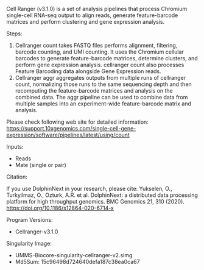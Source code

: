 Cell Ranger (v3.1.0) is a set of analysis pipelines that process Chromium single-cell RNA-seq output to align reads, generate feature-barcode matrices and perform clustering and gene expression analysis. 

Steps:
  1. Cellranger count takes FASTQ files performs alignment, filtering, barcode counting, and UMI counting. It uses the Chromium cellular barcodes to generate feature-barcode matrices, determine clusters, and perform gene expression analysis.  cellranger count also processes Feature Barcoding data alongside Gene Expression reads.
  2. Cellranger aggr aggregates outputs from multiple runs of cellranger count, normalizing those runs to the same sequencing depth and then recomputing the feature-barcode matrices and analysis on the combined data. The aggr pipeline can be used to combine data from multiple samples into an experiment-wide feature-barcode matrix and analysis.

Please check following web site for detailed information:  https://support.10xgenomics.com/single-cell-gene-expression/software/pipelines/latest/using/count

Inputs: 
  - Reads
  - Mate (single or pair)

Citation:

If you use DolphinNext in your research, please cite: 
Yukselen, O., Turkyilmaz, O., Ozturk, A.R. et al. DolphinNext: a distributed data processing platform for high throughput genomics. BMC Genomics 21, 310 (2020). https://doi.org/10.1186/s12864-020-6714-x


Program Versions:
  - Cellranger-v3.1.0

Singularity Image: 
  - UMMS-Biocore-singularity-cellranger-v2.simg
  - Md5Sum: 15c96498d724640defa187c38ea0ca67